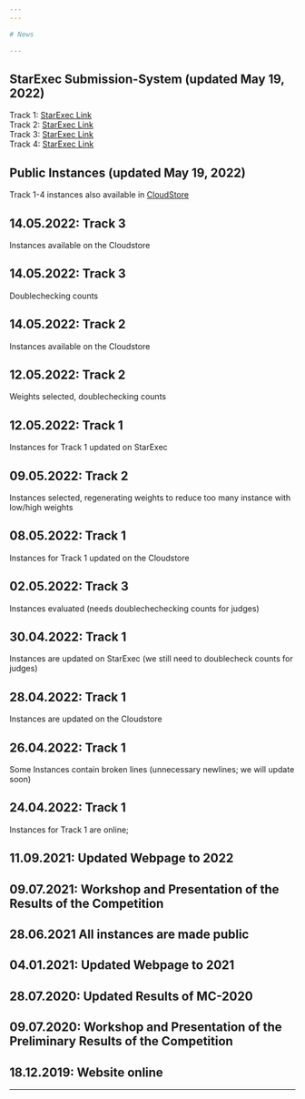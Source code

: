 ```yaml
---
---

# News

---
```

## StarExec Submission-System (updated May 19, 2022)
Track 1: <a href="https://www.starexec.org/starexec/secure/explore/spaces.jsp?id=520766">StarExec Link</a><br/>
Track 2: <a href="https://www.starexec.org/starexec/secure/explore/spaces.jsp?id=521696">StarExec Link</a><br/>
Track 3: <a href="https://www.starexec.org/starexec/secure/explore/spaces.jsp?id=521697">StarExec Link</a><br/>
Track 4: <a href="https://www.starexec.org/starexec/secure/explore/spaces.jsp?id=521698">StarExec Link</a><br/>

## Public Instances (updated May 19, 2022)
Track 1-4 instances also available in <a href="https://cloudstore.zih.tu-dresden.de/index.php/s/9AETnoL86ND5W8t">CloudStore</a><br/>


## 14.05.2022: Track 3
Instances available on the Cloudstore

## 14.05.2022: Track 3
Doublechecking counts

## 14.05.2022: Track 2
Instances available on the Cloudstore

## 12.05.2022: Track 2
Weights selected, doublechecking counts

## 12.05.2022: Track 1
Instances for Track 1 updated on StarExec

## 09.05.2022: Track 2
Instances selected, regenerating weights to reduce too many instance with low/high weights

## 08.05.2022: Track 1
Instances for Track 1 updated on the Cloudstore

## 02.05.2022: Track 3
Instances evaluated (needs doublechechecking counts for judges)

## 30.04.2022: Track 1
Instances are updated on StarExec (we still need to doublecheck counts for judges)
## 28.04.2022: Track 1
Instances are updated on the Cloudstore
## 26.04.2022: Track 1
Some Instances contain broken lines (unnecessary newlines; we will update soon)
## 24.04.2022: Track 1
Instances for Track 1 are online; 
## 11.09.2021: Updated Webpage to 2022

## 09.07.2021: Workshop and Presentation of the Results of the Competition
## 28.06.2021 All instances are made public
## 04.01.2021: Updated Webpage to 2021
## 28.07.2020: Updated Results of MC-2020
## 09.07.2020: Workshop and Presentation of the Preliminary Results of the Competition

## 18.12.2019: Website online

---
